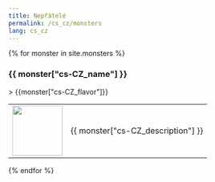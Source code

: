 ```yaml
---
title: Nepřátelé
permalink: /cs_cz/monsters
lang: cs_cz
---
```

{% for monster in site.monsters %}
<h3 id = '{{monster.tile_id}}'>{{ monster["cs-CZ_name"] }}</h3>
> {{monster["cs-CZ_flavor"]}}
<table>
    <tr>
        <td width = '100'>
            <img width = '100' height = '100' src = '{{site.baseurl}}{{ monster.image }}' />
        </td>
        <td>{{ monster["cs-CZ_description"] }}</td>
    </tr>
</table>
{% endfor %}